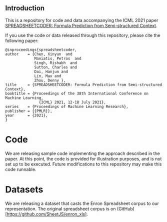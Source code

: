 ## Introduction

This is a repository for code and data accompanying the ICML 2021 paper
[SPREADSHEETCODER: Formula Prediction from Semi-structured Context](TBD).

If you use the code or data released through this repository, please
cite the following paper:
```
@inproceedings{spreadsheetcoder,
author    = {Chen, Xinyun  and
             Maniatis, Petros  and
             Singh, Rishabh  and
             Sutton, Charles and
             Dai, Hanjun and
             Lin, Max and
             Zhou, Denny },
title     = {SPREADSHEETCODER: Formula Prediction from Semi-structured Context},
booktitle = {Proceedings of the 38th International Conference on Machine Learning,
               {ICML} 2021, 12-18 July 2021},
series    = {Proceedings of Machine Learning Research},
publisher = {{PMLR}},
year      = {2021},
}
```

# Code

We are releasing sample code implementing the approach described in the paper.
At this point, the code is provided for illustration purposes, and is not
set up to be executed. Future modifications to this repository may make this
code runnable.


# Datasets

We are releasing a dataset that casts the Enron Spreadsheet corpus to our
representation. The original spreadsheet corpus is on (GitHub)[https://github.com/SheetJS/enron_xls].


